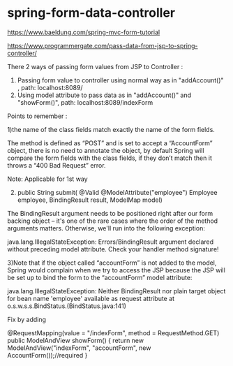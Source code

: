 # spring-form-data-controller

https://www.baeldung.com/spring-mvc-form-tutorial

https://www.programmergate.com/pass-data-from-jsp-to-spring-controller/

There 2 ways of passing form values from JSP to Controller :
1) Passing form value to controller using normal way as in "addAccount()" , path: localhost:8089/
2) Using model attribute to pass data as in "addAccount()" and "showForm()", path: localhost:8089/indexForm


Points to remember :

1)the name of the class fields match exactly the name of the form fields.

The method is defined as “POST” and is set to accept a “AccountForm” object, there is no need to annotate the object, by default Spring will compare the form fields with the class fields, if they don’t match then it throws a “400 Bad Request” error.

Note: Applicable for 1st way

2) public String submit(
  @Valid @ModelAttribute("employee") Employee employee,
  BindingResult result,
  ModelMap model)
  
The BindingResult argument needs to be positioned right after our form backing object – it's one of the rare cases where the order of the method arguments matters. Otherwise, we'll run into the following exception:

java.lang.IllegalStateException: 
  Errors/BindingResult argument declared without preceding model attribute. 
    Check your handler method signature!
    
3)Note that if the object called “accountForm” is not added to the model, Spring would complain when we try to access the JSP because the JSP will be set up to bind the form to the “accountForm” model attribute:

java.lang.IllegalStateException: 
  Neither BindingResult nor plain target object 
    for bean name 'employee' available as request attribute
  at o.s.w.s.s.BindStatus.<init>(BindStatus.java:141)
  
  Fix by adding
  
  @RequestMapping(value = "/indexForm", method = RequestMethod.GET)
	public ModelAndView showForm() {
		return new ModelAndView("indexForm", "accountForm", new AccountForm());//required
	}
    
